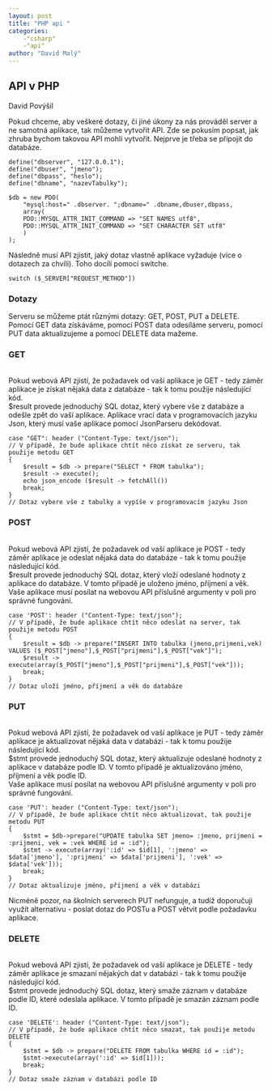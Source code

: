 ```yaml
---
layout: post
title: "PHP api "
categories:
    -"csharp"
    -"api"
author: "David Malý"
--- 
```



## API v PHP


David Povýšil



Pokud chceme, aby veškeré dotazy, či jiné úkony za nás prováděl server a ne samotná aplikace, tak můžeme vytvořit API. 			Zde se pokusím popsat, jak zhruba bychom takovou API mohli vytvořit.			Nejprve je třeba se připojit do databáze.


```
define("dbserver", "127.0.0.1");
define("dbuser", "jmeno");
define("dbpass", "heslo");
define("dbname", "nazevTabulky");					
$db = new PDO(
    "mysql:host=" .dbserver. ";dbname=" .dbname,dbuser,dbpass,
    array(	PDO::MYSQL_ATTR_INIT_COMMAND => "SET NAMES utf8",	PDO::MYSQL_ATTR_INIT_COMMAND => "SET CHARACTER SET utf8"	));
```


Následně musí API zjistit, jaký dotaz vlastně aplikace vyžaduje (více o dotazech za chvíli). Toho docílí pomocí switche.


```
switch ($_SERVER["REQUEST_METHOD"])
```

### Dotazy


Serveru se můžeme ptát různými dotazy: GET, POST, PUT a DELETE. Pomocí GET data získáváme, pomocí POST data odesíláme serveru, pomocí PUT data aktualizujeme a pomocí DELETE data mažeme.


### GET


<br>          Pokud webová API zjistí, že požadavek od vaší aplikace je GET - tedy záměr aplikace je získat nějaká data z databáze - tak k tomu použije následující kód.<br>          $result provede jednoduchý SQL dotaz, který vybere vše z databáze a odešle zpět do vaší aplikace. Aplikace vrací data v programovacích jazyku Json, který musí vaše aplikace pomocí JsonParseru dekódovat.<br>


```
case "GET": header ("Content-Type: text/json");
// V případě, že bude aplikace chtít něco získat ze serveru, tak použije metodu GET
{
    $result = $db -> prepare("SELECT * FROM tabulka");	$result -> execute();	echo json_encode ($result -> fetchAll())	break;
}
// Dotaz vybere vše z tabulky a vypíše v programovacím jazyku Json
```

### POST


<br>          Pokud webová API zjistí, že požadavek od vaší aplikace je POST - tedy záměr aplikace je odeslat nějaká data do databáze - tak k tomu použije následující kód.<br>          $result provede jednoduchý SQL dotaz, který vloží odeslané hodnoty z aplikace do databáze. V tomto případě je uloženo jméno, příjmení a věk. Vaše aplikace musí posílat na webovou API příslušné argumenty v poli pro správné fungování.<br>


```
case 'POST': header ("Content-Type: text/json");
// V případě, že bude aplikace chtít něco odeslat na server, tak použije metodu POST
{
    $result = $db -> prepare("INSERT INTO tabulka (jmeno,prijmeni,vek) VALUES ($_POST["jmeno"],$_POST["prijmeni"],$_POST["vek"]");	$result -> execute(array($_POST["jmeno"],$_POST["prijmeni"],$_POST["vek"]));	break;
}
// Dotaz uloží jméno, příjmení a věk do databáze
```

### PUT


<br>          Pokud webová API zjistí, že požadavek od vaší aplikace je PUT - tedy záměr aplikace je aktualizovat nějaká data v databázi - tak k tomu použije následující kód.<br>          $stmt provede jednoduchý SQL dotaz, který aktualizuje odeslané hodnoty z aplikace v databáze podle ID. V tomto případě je aktualizováno jméno, příjmení a věk podle ID. <br>          Vaše aplikace musí posílat na webovou API příslušné argumenty v poli pro správné fungování.<br>


```
case 'PUT': header ("Content-Type: text/json");
// V případě, že bude aplikace chtít něco aktualizovat, tak použije metodu PUT
{
    $stmt = $db->prepare("UPDATE tabulka SET jmeno= :jmeno, prijmeni = :prijmeni, vek = :vek WHERE id = :id");	$stmt -> execute(array(':id' => $id[1], ':jmeno' => $data['jmeno'], ':prijmeni' => $data['prijmeni'], ':vek' => $data['vek']));	break;
}
// Dotaz aktualizuje jméno, příjmení a věk v databázi
```


Nicméně pozor, na školních serverech PUT nefunguje, a tudíž doporučuji využít alternativu - poslat dotaz do POSTu a POST větvit podle požadavku aplikace.


### DELETE


<br>          Pokud webová API zjistí, že požadavek od vaší aplikace je DELETE - tedy záměr aplikace je smazaní nějakých dat v databázi - tak k tomu použije následující kód.<br>          $stmt provede jednoduchý SQL dotaz, který smaže záznam v databáze podle ID, které odeslala aplikace. V tomto případě je smazán záznam podle ID.<br>


```
case 'DELETE': header ("Content-Type: text/json");
// V případě, že bude aplikace chtít něco smazat, tak použije metodu DELETE
{
    $stmt = $db -> prepare("DELETE FROM tabulka WHERE id = :id");	$stmt->execute(array(':id' => $id[1]));	break;
}
// Dotaz smaže záznam v databázi podle ID
```
